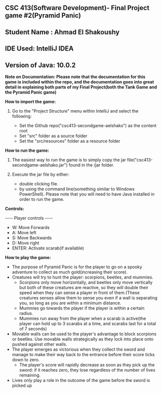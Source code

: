 ## CSC 413(Software Development)- Final Project game #2(Pyramid Panic)

## Student Name : Ahmad El Shakoushy

## IDE Used: IntelliJ IDEA
## Version of Java: 10.0.2

**Note on Documentation: Please note that the documentation for this game is included within the repo, and the documentation 
  goes into great detail in explaining both parts of my Final Project(both the Tank Game and the Pyramid Panic game)**

 **How to import the game:**
 
   1. Go to the "Project Structure" menu within IntelliJ and select the following:
   
      - Set the Github repo("csc413-secondgame-aelshako") as the content root
      - Set "src" folder as a source folder
      - Set the "src/resources" folder as a resource folder 
     
 **How to run the game:**
 1. The easiest way to run the game is to simply copy the jar file("csc413-secondgame-aelshako.jar") found in the /jar folder.
 2. Execute the jar file by either:
 
    - double clicking file.
    -  by using the command line(something similar to Windows PowerShell). Please note
    that you will need to have Java installed in order to run the game. 
    
 **Controls:**
    
   ---- Player controls ----
   - W: Move Forwards
   - A: Move left
   - S: Move Backwards
   - D: Move right
   - ENTER: Activate scarab(if available)
    
 **How to play the game:**
    
   - The purpose of Pyramid Panic is for the player to go on a spooky adventure to collect as much gold(increasing their score).
   - Creatures will try to hunt the player: scorpions, beetles, and mummies. 
     - Scorpions only move horizontally, and beetles only move vertically but both of these creatures are reactive, so they
       will double their speed when they can sense a player in front of them.(These creatures senses allow them to sense you even
       if a wall is separating you, so long as you are within a minimum distance.
     - Mummies go towards the player if the player is within a certain radius.
     - Mummies run away from the player when a scarab is active(the player can hold up to 3 scarabs at a time, and scarabs last for a total of 7 seconds)
   - Movable walls can be used to the player's advantage to block scorpions or beetles. Use movable walls strategically as they lock into place onto pushed against other walls.
   - The player emerges as victorious when they collect the sword and manage to make their way back to the entrance before their score ticks down to zero.
     - The player's score will rapidly decrease as soon as they pick up the sword: if it reaches zero, they lose regardless of the number of lives remaining.
   - Lives only play a role in the outcome of the game before the sword is picked up    
